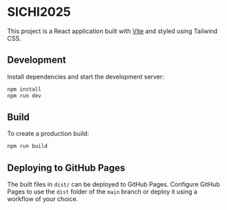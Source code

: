 # SICHI2025

This project is a React application built with [Vite](https://vitejs.dev/) and styled using Tailwind CSS.

## Development

Install dependencies and start the development server:

```bash
npm install
npm run dev
```

## Build

To create a production build:

```bash
npm run build
```

## Deploying to GitHub Pages

The built files in `dist/` can be deployed to GitHub Pages. Configure GitHub Pages to use the `dist` folder of the `main` branch or deploy it using a workflow of your choice.


